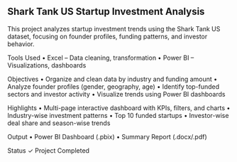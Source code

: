 ## Shark Tank US Startup Investment Analysis ##

This project analyzes startup investment trends using the Shark Tank US dataset, focusing on founder profiles, funding patterns, and investor behavior.

Tools Used
• Excel – Data cleaning, transformation
• Power BI – Visualizations, dashboards

Objectives
• Organize and clean data by industry and funding amount
• Analyze founder profiles (gender, geography, age)
• Identify top-funded sectors and investor activity
• Visualize trends using Power BI dashboards

Highlights
• Multi-page interactive dashboard with KPIs, filters, and charts
• Industry-wise investment patterns
• Top 10 funded startups
• Investor-wise deal share and season-wise trends

Output
• Power BI Dashboard (.pbix)
• Summary Report (.docx/.pdf)

Status
✓ Project Completed

